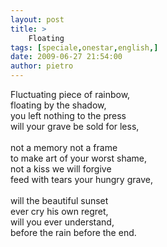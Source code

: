 ```yaml
---
layout: post
title: >
    Floating
tags: [speciale,onestar,english,]
date: 2009-06-27 21:54:00
author: pietro
---
```

Fluctuating piece of rainbow,<br/>floating by the shadow,<br/>you left nothing to the press<br/>will your grave be sold for less,<br/><br/>not a memory not a frame<br/>to make art of your worst shame,<br/>not a kiss we will forgive<br/>feed with tears your hungry grave,<br/><br/>will the beautiful sunset<br/>ever cry his own regret,<br/>will you ever understand,<br/>before the rain before the end.
